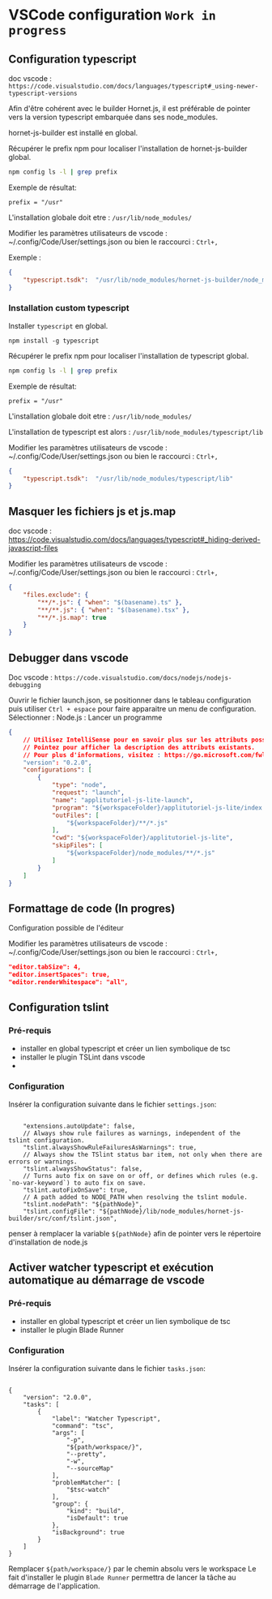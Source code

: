 # VSCode configuration `Work in progress`

## Configuration typescript

doc vscode : `https://code.visualstudio.com/docs/languages/typescript#_using-newer-typescript-versions`


Afin d'être cohérent avec le builder Hornet.js, il est préférable de pointer vers la version typescript embarquée dans ses node_modules.

hornet-js-builder est installé en global.

Récupérer le prefix npm pour localiser l'installation de hornet-js-builder global.

``` sh
npm config ls -l | grep prefix
```

Exemple de résultat:

``` shell
prefix = "/usr"
```

L'installation globale doit etre : `/usr/lib/node_modules/`

Modifier les paramètres utilisateurs de vscode : ~/.config/Code/User/settings.json ou bien le raccourci : `Ctrl+,`

Exemple :
``` json
{
    "typescript.tsdk":  "/usr/lib/node_modules/hornet-js-builder/node_modules/typescript/lib"
}
```

### Installation custom typescript


Installer `typescript` en global.

``` shell
npm install -g typescript
```

Récupérer le prefix npm pour localiser l'installation de typescript global.

``` sh
npm config ls -l | grep prefix
```

Exemple de résultat:

``` shell
prefix = "/usr"
```

L'installation globale doit etre : `/usr/lib/node_modules/`

L'installation de typescript est alors : `/usr/lib/node_modules/typescript/lib`

Modifier les paramètres utilisateurs de vscode : ~/.config/Code/User/settings.json ou bien le raccourci : `Ctrl+,`

``` json
{
    "typescript.tsdk":  "/usr/lib/node_modules/typescript/lib"
}
```

## Masquer les fichiers js et js.map

doc vscode : https://code.visualstudio.com/docs/languages/typescript#_hiding-derived-javascript-files

Modifier les paramètres utilisateurs de vscode : ~/.config/Code/User/settings.json ou bien le raccourci : `Ctrl+,`

``` json
{
    "files.exclude": {
        "**/*.js": { "when": "$(basename).ts" },
        "**/**.js": { "when": "$(basename).tsx" },
        "**/*.js.map": true
    }
}
```

## Debugger dans vscode

Doc vscode : `https://code.visualstudio.com/docs/nodejs/nodejs-debugging`

Ouvrir le fichier launch.json, se positionner dans le tableau configuration puis utiliser `Ctrl + espace` pour faire apparaitre un menu de configuration.
Sélectionner : Node.js : Lancer un programme

``` json
{
    // Utilisez IntelliSense pour en savoir plus sur les attributs possibles.
    // Pointez pour afficher la description des attributs existants.
    // Pour plus d'informations, visitez : https://go.microsoft.com/fwlink/?linkid=830387
    "version": "0.2.0",
    "configurations": [
        {
            "type": "node",
            "request": "launch",
            "name": "applitutoriel-js-lite-launch",
            "program": "${workspaceFolder}/applitutoriel-js-lite/index.ts",
            "outFiles": [
                "${workspaceFolder}/**/*.js"
            ],
            "cwd": "${workspaceFolder}/applitutoriel-js-lite",
            "skipFiles": [
                "${workspaceFolder}/node_modules/**/*.js"
            ]
        }
    ]
}
```

## Formattage de code (In progres)

Configuration possible de l'éditeur

Modifier les paramètres utilisateurs de vscode : ~/.config/Code/User/settings.json ou bien le raccourci : `Ctrl+,`
``` json
"editor.tabSize": 4,
"editor.insertSpaces": true,
"editor.renderWhitespace": "all",
```

## Configuration tslint 


### Pré-requis

- installer en global typescript et créer un lien symbolique de tsc
- installer le plugin TSLint dans vscode
- 

### Configuration

Insérer la configuration suivante dans le fichier `settings.json`:

```

    "extensions.autoUpdate": false,
    // Always show rule failures as warnings, independent of the tslint configuration.
    "tslint.alwaysShowRuleFailuresAsWarnings": true,
    // Always show the TSlint status bar item, not only when there are errors or warnings.
    "tslint.alwaysShowStatus": false,
    // Turns auto fix on save on or off, or defines which rules (e.g. `no-var-keyword`) to auto fix on save.
    "tslint.autoFixOnSave": true,
    // A path added to NODE_PATH when resolving the tslint module.
    "tslint.nodePath": "${pathNode}",
    "tslint.configFile": "${pathNode}/lib/node_modules/hornet-js-builder/src/conf/tslint.json",

```

penser à remplacer la variable `${pathNode}` afin de pointer vers le répertoire d'installation de node.js


## Activer watcher typescript et exécution automatique au démarrage de vscode

### Pré-requis

- installer en global typescript et créer un lien symbolique de tsc
- installer le plugin Blade Runner

### Configuration

Insérer la configuration suivante dans le fichier `tasks.json`:

```

{
    "version": "2.0.0",
    "tasks": [
        {
            "label": "Watcher Typescript",
            "command": "tsc",
            "args": [
                "-p",
                "${path/workspace/}",
                "--pretty",
                "-w",
                "--sourceMap"
            ],
            "problemMatcher": [
                "$tsc-watch"
            ],
            "group": {
                "kind": "build",
                "isDefault": true
            },
            "isBackground": true
        }
    ]
}

```

Remplacer `${path/workspace/}` par le chemin absolu vers le workspace
Le fait d'installer le plugin `Blade Runner` permettra de lancer la tâche au démarrage de l'application.